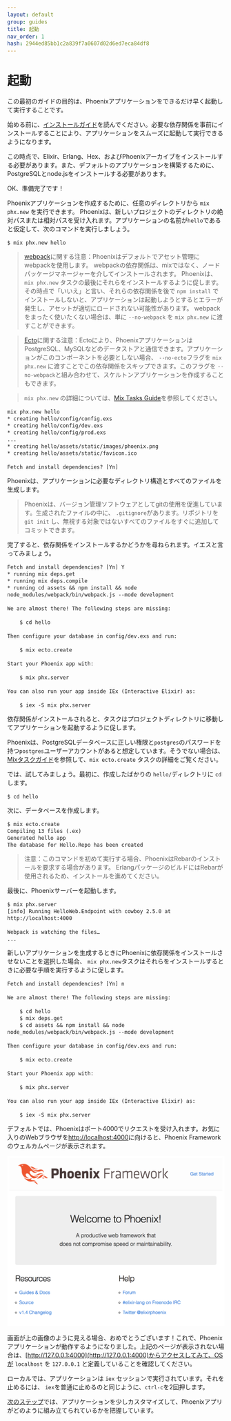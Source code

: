 ```yaml
---
layout: default
group: guides
title: 起動
nav_order: 1
hash: 2944ed85bb1c2a839f7a0607d02d6ed7eca84df8
---
```


# 起動

この最初のガイドの目的は、Phoenixアプリケーションをできるだけ早く起動して実行することです。

始める前に、[インストールガイド](./introduction/installation.html)を読んでください。必要な依存関係を事前にインストールすることにより、アプリケーションをスムーズに起動して実行できるようになります。

この時点で、Elixir、Erlang、Hex、およびPhoenixアーカイブをインストールする必要があります。また、デフォルトのアプリケーションを構築するために、PostgreSQLとnode.jsをインストールする必要があります。

OK、準備完了です！

Phoenixアプリケーションを作成するために、任意のディレクトリから `mix phx.new` を実行できます。 Phoenixは、新しいプロジェクトのディレクトリの絶対パスまたは相対パスを受け入れます。アプリケーションの名前が`hello`であると仮定して、次のコマンドを実行しましょう。

```console
$ mix phx.new hello
```
> [webpack](https://webpack.js.org/)に関する注意：Phoenixはデフォルトでアセット管理にwebpackを使用します。 webpackの依存関係は、mixではなく、ノードパッケージマネージャーを介してインストールされます。 Phoenixは、`mix phx.new` タスクの最後にそれらをインストールするように促します。その時点で「いいえ」と言い、それらの依存関係を後で `npm install` でインストールしないと、アプリケーションは起動しようとするとエラーが発生し、アセットが適切にロードされない可能性があります。 webpackをまったく使いたくない場合は、単に `--no-webpack` を `mix phx.new` に渡すことができます。

> [Ecto](./ecto.html)に関する注意：Ectoにより、PhoenixアプリケーションはPostgreSQL、MySQLなどのデータストアと通信できます。アプリケーションがこのコンポーネントを必要としない場合、 `--no-ecto`フラグを `mix phx.new` に渡すことでこの依存関係をスキップできます。このフラグを `--no-webpack`と組み合わせて、スケルトンアプリケーションを作成することもできます。

> `mix phx.new` の詳細については、[Mix Tasks Guide](phoenix_mix_tasks.html#phoenix-specific-mix-tasks)を参照してください。

```console
mix phx.new hello
* creating hello/config/config.exs
* creating hello/config/dev.exs
* creating hello/config/prod.exs
...
* creating hello/assets/static/images/phoenix.png
* creating hello/assets/static/favicon.ico

Fetch and install dependencies? [Yn]
```
Phoenixは、アプリケーションに必要なディレクトリ構造とすべてのファイルを生成します。

> Phoenixは、バージョン管理ソフトウェアとしてgitの使用を促進しています。生成されたファイルの中に、 `.gitignore`があります。リポジトリを `git init` し、無視する対象ではないすべてのファイルをすぐに追加してコミットできます。

完了すると、依存関係をインストールするかどうかを尋ねられます。イエスと言ってみましょう。


```console
Fetch and install dependencies? [Yn] Y
* running mix deps.get
* running mix deps.compile
* running cd assets && npm install && node node_modules/webpack/bin/webpack.js --mode development

We are almost there! The following steps are missing:

    $ cd hello

Then configure your database in config/dev.exs and run:

    $ mix ecto.create

Start your Phoenix app with:

    $ mix phx.server

You can also run your app inside IEx (Interactive Elixir) as:

    $ iex -S mix phx.server
```

依存関係がインストールされると、タスクはプロジェクトディレクトリに移動してアプリケーションを起動するように促します。

Phoenixは、PostgreSQLデータベースに正しい権限と`postgres`のパスワードを持つ`postgres`ユーザーアカウントがあると想定しています。そうでない場合は、[Mixタスクガイド](phoenix_mix_tasks.html#ecto-specific-mix-tasks)を参照して、`mix ecto.create` タスクの詳細をご覧ください。

では、試してみましょう。最初に、作成したばかりの `hello/`ディレクトリに `cd`します。

```console
$ cd hello
```

次に、データベースを作成します。

```console
$ mix ecto.create
Compiling 13 files (.ex)
Generated hello app
The database for Hello.Repo has been created
```

>注意：このコマンドを初めて実行する場合、PhoenixはRebarのインストールを要求する場合があります。 ErlangパッケージのビルドにはRebarが使用されるため、インストールを進めてください。

最後に、Phoenixサーバーを起動します。

```console
$ mix phx.server
[info] Running HelloWeb.Endpoint with cowboy 2.5.0 at http://localhost:4000

Webpack is watching the files…
...
```

新しいアプリケーションを生成するときにPhoenixに依存関係をインストールさせないことを選択した場合、 `mix phx.new`タスクはそれらをインストールするときに必要な手順を実行するように促します。


```console
Fetch and install dependencies? [Yn] n

We are almost there! The following steps are missing:

    $ cd hello
    $ mix deps.get
    $ cd assets && npm install && node node_modules/webpack/bin/webpack.js --mode development

Then configure your database in config/dev.exs and run:

    $ mix ecto.create

Start your Phoenix app with:

    $ mix phx.server

You can also run your app inside IEx (Interactive Elixir) as:

    $ iex -S mix phx.server
```


デフォルトでは、Phoenixはポート4000でリクエストを受け入れます。お気に入りのWebブラウザを[http://localhost:4000](http://localhost:4000)に向けると、Phoenix Frameworkのウェルカムページが表示されます。

![Phoenix Welcomeページ](assets/images/welcome-to-phoenix.png)

画面が上の画像のように見える場合、おめでとうございます！これで、Phoenixアプリケーションが動作するようになりました。上記のページが表示されない場合は、[http://127.0.0.1:4000](http://127.0.0.1:4000)からアクセスしてみて、OSが `localhost` を `127.0.0.1` と定義していることを確認してください。

ローカルでは、アプリケーションは `iex` セッションで実行されています。それを止めるには、 `iex`を普通に止めるのと同じように、`ctrl-c`を2回押します。

[次のステップ](./adding_pages.html)では、アプリケーションを少しカスタマイズして、Phoenixアプリがどのように組み立てられているかを把握しています。

